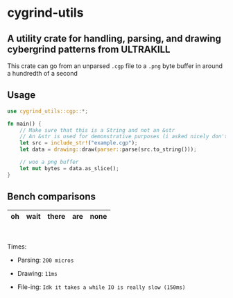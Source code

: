 # cygrind-utils

## A utility crate for handling, parsing, and drawing cybergrind patterns from ULTRAKILL

This crate can go from an unparsed `.cgp` file to a `.png` byte buffer in around a hundredth of a second

## Usage

```rs
use cygrind_utils::cgp::*;

fn main() {
    // Make sure that this is a String and not an &str 
    // An &str is used for demonstrative purposes (i asked nicely don't worry)
    let src = include_str!("example.cgp");
    let data = drawing::draw(parser::parse(src.to_string()));

    // woo a png buffer
    let mut bytes = data.as_slice(); 
}
```

## Bench comparisons

|oh|wait|there|are|none|
|---|---|-----|---|----|

<br>

Times:

- Parsing: `200 micros`

- Drawing: `11ms`

- File-ing: `Idk it takes a while IO is really slow (150ms)`

